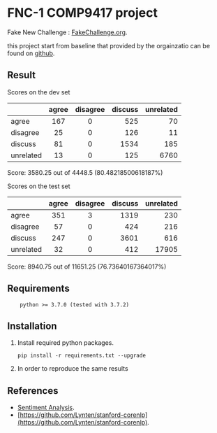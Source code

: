 # FNC-1 COMP9417 project

Fake New Challenge : [FakeChallenge.org](http://fakenewschallenge.org).

this project start from baseline that provided by the orgainzatio can be found on [github](https://github.com/FakeNewsChallenge/fnc-1-baseline).

## Result

Scores on the dev set

|           | agree | disagree | discuss | unrelated |
| --------- | :---: | :------: | ------: | --------: |
| agree     |  167  |    0     |     525 |        70 |
| disagree  |  25   |    0     |     126 |        11 |
| discuss   |  81   |    0     |    1534 |       185 |
| unrelated |  13   |    0     |     125 |      6760 |

Score: 3580.25 out of 4448.5 (80.48218500618187%)

Scores on the test set

|           | agree | disagree | discuss | unrelated |
| --------- | :---: | :------: | ------: | --------: |
| agree     |  351  |    3     |    1319 |       230 |
| disagree  |  57   |    0     |     424 |       216 |
| discuss   |  247  |    0     |    3601 |       616 |
| unrelated |  32   |    0     |     412 |     17905 |

Score: 8940.75 out of 11651.25 (76.73640167364017%)

## Requirements

    	python >= 3.7.0 (tested with 3.7.2)

## Installation

1.  Install required python packages.

        pip install -r requirements.txt --upgrade

2.  In order to reproduce the same results

## References

- [Sentiment Analysis](http://www.nltk.org/howto/sentiment.html).
- [https://github.com/Lynten/stanford-corenlp](https://github.com/Lynten/stanford-corenlp).
